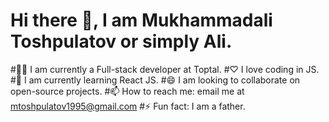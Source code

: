 # Hi there 👋, I am Mukhammadali Toshpulatov or simply Ali.
#👨‍💻 I am currently a Full-stack developer at Toptal.
#♡ I love coding in JS.
#🔭 I am currently learning React JS.
#😄 I am looking to collaborate on open-source projects.
#📫 How to reach me: email me at mtoshpulatov1995@gmail.com
#⚡ Fun fact: I am a father. 
<!--
**muhammadali1995/muhammadali1995** is a ✨ _special_ ✨ repository because its `README.md` (this file) appears on your GitHub profile.

Here are some ideas to get you started:

- 🔭 I’m currently working on ...
- 🌱 I’m currently learning ...
- 👯 I’m looking to collaborate on ...
- 🤔 I’m looking for help with ...
- 💬 Ask me about ...
- 📫 How to reach me: ...
- 😄 Pronouns: ...
- ⚡ Fun fact: ...
-->

